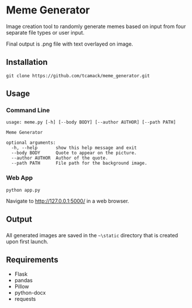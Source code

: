 # Meme Generator

 Image creation tool to randomly generate memes based on input from four separate file types or user input.
 
 Final output is .png file with text overlayed on image.



## Installation
```
git clone https://github.com/tcamack/meme_generator.git
```


## Usage

### Command Line
```
usage: meme.py [-h] [--body BODY] [--author AUTHOR] [--path PATH]

Meme Generator

optional arguments:
  -h, --help       show this help message and exit
  --body BODY      Quote to appear on the picture.
  --author AUTHOR  Author of the quote.
  --path PATH      File path for the background image.
```


### Web App

```
python app.py
```

Navigate to http://127.0.0.1:5000/ in a web browser.


## Output

###
All generated images are saved in the `~\static` directory that is created upon first launch.


## Requirements
* Flask
* pandas
* Pillow
* python-docx
* requests